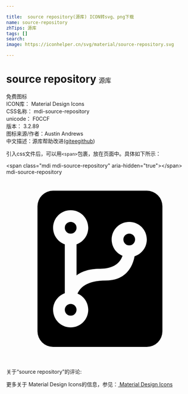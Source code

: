 ```yaml
---

title:  source repository(源库) ICON转svg、png下载
name: source-repository
zhTips: 源库
tags: []
search: 
image: https://iconhelper.cn/svg/material/source-repository.svg

---
```


# source repository  <small style="font-size: 60%;font-weight: 100">源库</small>


<div class="detail-page">
<p>
<span><span class="badge-success badge">免费图标</span> </span>
<br/>
<span>
ICON库：
<span class="badge-secondary badge">Material Design Icons</span> 
</span>
<br/>
<span>
CSS名称：
<span class="badge-secondary badge">mdi-source-repository</span> 
</span>
<br/>
<span>
unicode：
<span class="badge-secondary badge">F0CCF</span> 
<copy-btn content='F0CCF' btn-title=""></copy-btn>
<copy-btn :content='String.fromCodePoint(parseInt("F0CCF", 16))' btn-title="复制U"></copy-btn>
</span>
<br/>
<span>
版本：
<span class="badge-secondary badge">3.2.89</span> 
</span>
<br/>
<span>图标来源/作者：<span class="badge-light badge">Austin Andrews</span></span> 
<br/>
<span class="zh-detail">中文描述：<span class="badge-primary badge">源库</span><span class="help-link"><span>帮助改进</span>(<a href="https://gitee.com/liuwave/icon-helper/edit/master/json/material/source-repository.json" target="_blank" rel="noopener noreferrer">gitee</a><a href="https://github.com/liuwave/icon-helper/edit/master/json/material/source-repository.json" target="_blank" rel="noopener noreferrer">github</a></span>)</span><br/>
</p>
</div>
<div class="alert alert-dark">
  <i class="mdi mdi-source-repository mdi-48px"></i>
  <i class="mdi mdi-source-repository mdi-36px"></i>
  <i class="mdi mdi-source-repository mdi-24px"></i>
  <i class="mdi mdi-source-repository mdi-18px"></i>
</div>
<div>
  <p>引入css文件后，可以用<code>&lt;span&gt;</code>包裹，放在页面中。具体如下所示：    
  </p>
  <div class="alert alert-primary" style="font-size: 14px">
    &lt;span class="mdi mdi-source-repository" aria-hidden="true"&gt;&lt;/span&gt;
    <copy-btn content='<span class="mdi mdi-source-repository" aria-hidden="true"></span>'></copy-btn>
  </div>
  <div class="alert alert-secondary">
    <i class="mdi mdi-source-repository"
    style="font-size: 24px"
    aria-hidden="true"></i> mdi-source-repository
    <copy-btn content="mdi-source-repository" btn-title="复制图标名称"></copy-btn>
  </div>
</div>
<div id="svg" class="svg-wrap">
<svg xmlns="http://www.w3.org/2000/svg" viewBox="0 0 24 24"><path d="M6,2H18A2,2 0 0,1 20,4V20A2,2 0 0,1 18,22H6A2,2 0 0,1 4,20V4A2,2 0 0,1 6,2M12.75,13.5C15.5,13.5 16.24,11.47 16.43,10.4C17.34,10.11 18,9.26 18,8.25C18,7 17,6 15.75,6C14.5,6 13.5,7 13.5,8.25C13.5,9.19 14.07,10 14.89,10.33C14.67,11 14,12 12,12C10.62,12 9.66,12.35 9,12.84V8.87C9.87,8.56 10.5,7.73 10.5,6.75C10.5,5.5 9.5,4.5 8.25,4.5C7,4.5 6,5.5 6,6.75C6,7.73 6.63,8.56 7.5,8.87V15.13C6.63,15.44 6,16.27 6,17.25C6,18.5 7,19.5 8.25,19.5C9.5,19.5 10.5,18.5 10.5,17.25C10.5,16.32 9.94,15.5 9.13,15.18C9.41,14.5 10.23,13.5 12.75,13.5M8.25,16.5A0.75,0.75 0 0,1 9,17.25A0.75,0.75 0 0,1 8.25,18A0.75,0.75 0 0,1 7.5,17.25A0.75,0.75 0 0,1 8.25,16.5M8.25,6A0.75,0.75 0 0,1 9,6.75A0.75,0.75 0 0,1 8.25,7.5A0.75,0.75 0 0,1 7.5,6.75A0.75,0.75 0 0,1 8.25,6M15.75,7.5A0.75,0.75 0 0,1 16.5,8.25A0.75,0.75 0 0,1 15.75,9A0.75,0.75 0 0,1 15,8.25A0.75,0.75 0 0,1 15.75,7.5Z" /></svg>
</div>
<detail full-name='mdi-source-repository'></detail>
<div>
<p>关于“source repository”的评论:</p>
</div>
<Vssue title="关于“source repository”的评论" ></Vssue>    
<div><p>更多关于 Material Design Icons的信息，参见：<a target="_blank" href="https://iconhelper.cn/material.html"> Material Design Icons</a>
</p></div>
